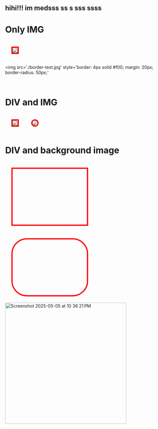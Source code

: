 ## hihi!!! im medsss ss  s sss ssss


<html>
<body>
  <h1 id="only_img">Only IMG</h1>
<img src='./border-test.jpg'
  style='border: 4px solid #f00; margin: 20px;'
  >

<img src='./border-test.jpg'
  style='border: 4px solid #f00; margin: 20px; border-radius: 50px;'
>

<br>
<h1 id="div_and_img">DIV and IMG</h1>
<div style='border: 4px solid #f00; margin: 20px; display: table; width: 1px; float: left;'>
  <img src='./border-test.jpg'>
</div>

<div style='border: 4px solid #f00; margin: 20px; float: left;
            display: table; width: 1px;
            border-radius: 50px; overflow: hidden;'>
  <img src='./border-test.jpg'>
</div>
<br style='clear:both;'>
<h1 id="div_and_background_image">DIV and background image</h1>
<div style='border: 4px solid #f00; margin: 20px; float: left;
            height: 180px; width: 240px;
            background-image: url(./border-test.jpg);'>
</div>

<div style='border: 4px solid #f00; margin: 20px; float: left;
            height: 180px; width: 240px;
            background-image: url(./border-test.jpg);
            border-radius: 50px; overflow: hidden;'>
</div>

</body><img width="391" alt="Screenshot 2025-05-05 at 10 36 21 PM" src="https://github.com/user-attachments/assets/fbe37d96-071f-44b0-a3c3-6a34873f5c64" />

</html>
